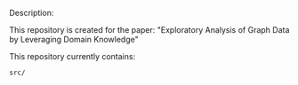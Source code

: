 Description: 

This repository is created for the paper: "Exploratory Analysis of Graph Data by Leveraging Domain Knowledge"


This repository currently contains:

	src/


